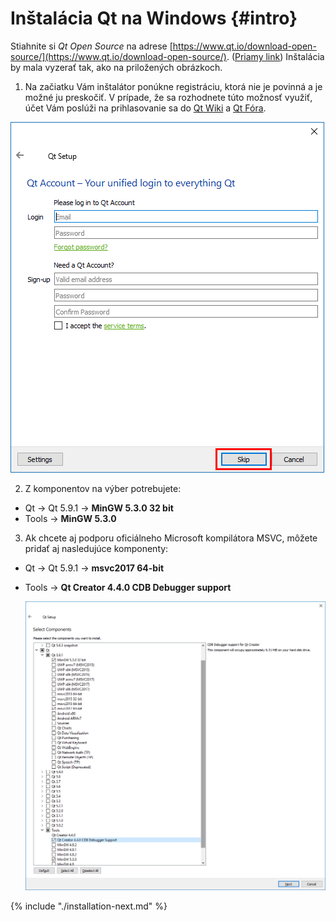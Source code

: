 # Inštalácia Qt na Windows {#intro}

Stiahnite si *Qt Open Source* na adrese [https://www.qt.io/download-open-source/](https://www.qt.io/download-open-source/). ([Priamy link](http://download.qt.io/official_releases/online_installers/qt-unified-windows-x86-online.exe))
Inštalácia by mala vyzerať tak, ako na priložených obrázkoch.

1. Na začiatku Vám inštalátor ponúkne registráciu, ktorá nie je povinná a je možné ju
preskočiť. V prípade, že sa rozhodnete túto možnosť využiť, účet Vám poslúži na prihlasovanie sa do [Qt Wiki](https://wiki.qt.io/Main) a [Qt Fóra](https://forum.qt.io/).
  
  ![](../images/qt-creator/windows_install_02.png)

2. Z komponentov na výber potrebujete:
  - Qt → Qt 5.9.1 → **MinGW 5.3.0 32 bit**
  - Tools → **MinGW 5.3.0**

3. Ak chcete aj podporu oficiálneho Microsoft kompilátora MSVC, môžete pridať aj nasledujúce komponenty:
  - Qt → Qt 5.9.1 → **msvc2017 64-bit**
  - Tools → **Qt Creator 4.4.0 CDB Debugger support**
     
    ![](../assets/2017-09-14.png)

{% include "./installation-next.md" %}